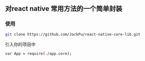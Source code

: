 ## 对react native 常用方法的一个简单封装

### 使用
``` bash
git clone https://github.com/JackPu/react-native-core-lib.git

```

引入你的项目中
``` bash
var App = require(./app.core);
```
